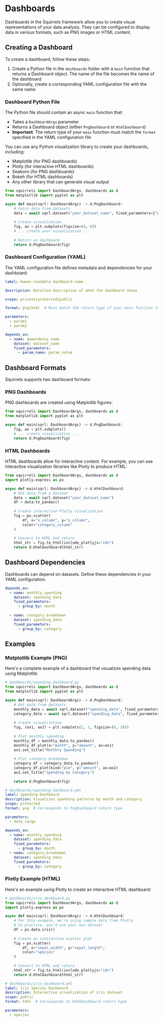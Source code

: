 # Dashboards

Dashboards in the Squirrels framework allow you to create visual representations of your data analysis. They can be configured to display data in various formats, such as PNG images or HTML content.

## Creating a Dashboard

To create a dashboard, follow these steps:

1. Create a Python file in the `dashboards` folder with a `main` function that returns a Dashboard object. The name of the file becomes the name of the dashboard
2. Optionally, create a corresponding YAML configuration file with the same name

### Dashboard Python File

The Python file should contain an async `main` function that:
- Takes a `DashboardArgs` parameter
- Returns a Dashboard object (either `PngDashboard` or `HtmlDashboard`)
- **Important**: The return type of your `main` function must match the `format` specified in the YAML configuration file

You can use any Python visualization library to create your dashboards, including:
- Matplotlib (for PNG dashboards)
- Plotly (for interactive HTML dashboards)
- Seaborn (for PNG dashboards)
- Bokeh (for HTML dashboards)
- Any other library that can generate visual output

```python
from squirrels import DashboardArgs, dashboards as d
from matplotlib import pyplot as plt

async def main(sqrl: DashboardArgs) -> d.PngDashboard:
    # Fetch data from datasets
    data = await sqrl.dataset("your_dataset_name", fixed_parameters={"param": "value"})
    
    # Create visualization
    fig, ax = plt.subplots(figsize=(8, 6))
    # ... create your visualization ...
    
    # Return as dashboard
    return d.PngDashboard(fig)
```

### Dashboard Configuration (YAML)

The YAML configuration file defines metadata and dependencies for your dashboard:

```yaml
label: Human-readable dashboard name

description: Detailed description of what the dashboard shows

scope: private|protected|public

format: png|html  # Must match the return type of your main function (PngDashboard or HtmlDashboard)

parameters:
  - param1
  - param2

depends_on:
  - name: dependency_name
    dataset: dataset_name
    fixed_parameters:
      - param_name: param_value
```

## Dashboard Formats

Squirrels supports two dashboard formats:

### PNG Dashboards

PNG dashboards are created using Matplotlib figures:

```python
from squirrels import DashboardArgs, dashboards as d
from matplotlib import pyplot as plt

async def main(sqrl: DashboardArgs) -> d.PngDashboard:
    fig, ax = plt.subplots()
    # ... create visualization ...
    return d.PngDashboard(fig)
```

### HTML Dashboards

HTML dashboards allow for interactive content. For example, you can use interactive visualization libraries like Plotly to produce HTML:

```python
from squirrels import DashboardArgs, dashboards as d
import plotly.express as px

async def main(sqrl: DashboardArgs) -> d.HtmlDashboard:
    # Get data from a dataset
    data = await sqrl.dataset("your_dataset_name")
    df = data.to_pandas()
    
    # Create interactive Plotly visualization
    fig = px.scatter(
        df, x="x_column", y="y_column", 
        color="category_column"
    )
    
    # Convert to HTML and return
    html_str = fig.to_html(include_plotlyjs="cdn")
    return d.HtmlDashboard(html_str)
```

## Dashboard Dependencies

Dashboards can depend on datasets. Define these dependencies in your YAML configuration:

```yaml
depends_on:
  - name: monthly_spending
    dataset: spending_data
    fixed_parameters:
      - group_by: month
  
  - name: category_breakdown
    dataset: spending_data
    fixed_parameters:
      - group_by: category
```

## Examples

### Matplotlib Example (PNG)

Here's a complete example of a dashboard that visualizes spending data using Matplotlib:

```python
# dashboards/spending_dashboard.py
from squirrels import DashboardArgs, dashboards as d
from matplotlib import pyplot as plt

async def main(sqrl: DashboardArgs) -> d.PngDashboard:
    # Get data from datasets
    monthly_data = await sqrl.dataset("spending_data", fixed_parameters={"group_by": "month"})
    category_data = await sqrl.dataset("spending_data", fixed_parameters={"group_by": "category"})
    
    # Create visualization
    fig, (ax1, ax2) = plt.subplots(2, 1, figsize=(8, 10))
    
    # Plot monthly spending
    monthly_df = monthly_data.to_pandas()
    monthly_df.plot(x="month", y="amount", ax=ax1)
    ax1.set_title("Monthly Spending")
    
    # Plot category breakdown
    category_df = category_data.to_pandas()
    category_df.plot(kind="pie", y="amount", ax=ax2)
    ax2.set_title("Spending by Category")
    
    return d.PngDashboard(fig)
```

```yaml
# dashboards/spending_dashboard.yml
label: Spending Dashboard
description: Visualizes spending patterns by month and category
scope: protected
format: png  # Corresponds to PngDashboard return type

parameters:
  - date_range

depends_on:
  - name: monthly_spending
    dataset: spending_data
    fixed_parameters:
      - group_by: month
  - name: category_breakdown
    dataset: spending_data
    fixed_parameters:
      - group_by: category
```

### Plotly Example (HTML)

Here's an example using Plotly to create an interactive HTML dashboard:

```python
# dashboards/iris_dashboard.py
from squirrels import DashboardArgs, dashboards as d
import plotly.express as px

async def main(sqrl: DashboardArgs) -> d.HtmlDashboard:
    # For this example, we're using sample data from Plotly
    # In practice, you'd use your own dataset
    df = px.data.iris()
    
    # Create an interactive scatter plot
    fig = px.scatter(
        df, x="sepal_width", y="sepal_length", 
        color="species"
    )
    
    # Convert to HTML and return
    html_str = fig.to_html(include_plotlyjs="cdn")
    return d.HtmlDashboard(html_str)
```

```yaml
# dashboards/iris_dashboard.yml
label: Iris Species Dashboard
description: Interactive visualization of iris dataset 
scope: public
format: html  # Corresponds to HtmlDashboard return type

parameters:
  - species
```
